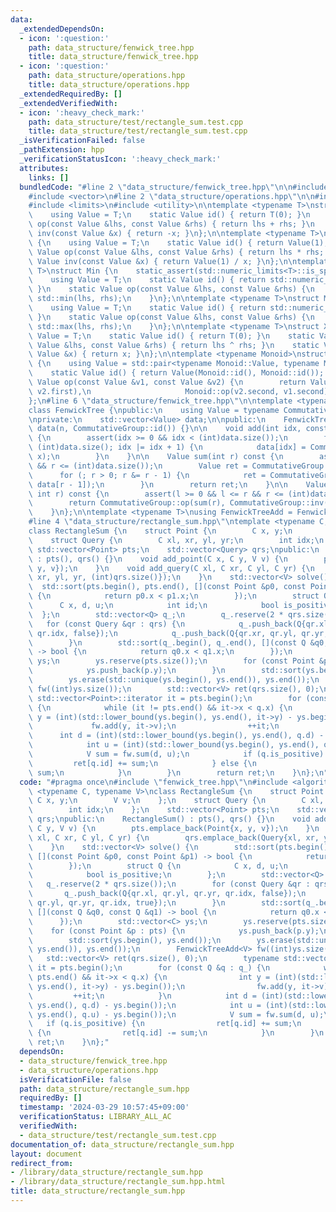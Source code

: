 ```yaml
---
data:
  _extendedDependsOn:
  - icon: ':question:'
    path: data_structure/fenwick_tree.hpp
    title: data_structure/fenwick_tree.hpp
  - icon: ':question:'
    path: data_structure/operations.hpp
    title: data_structure/operations.hpp
  _extendedRequiredBy: []
  _extendedVerifiedWith:
  - icon: ':heavy_check_mark:'
    path: data_structure/test/rectangle_sum.test.cpp
    title: data_structure/test/rectangle_sum.test.cpp
  _isVerificationFailed: false
  _pathExtension: hpp
  _verificationStatusIcon: ':heavy_check_mark:'
  attributes:
    links: []
  bundledCode: "#line 2 \"data_structure/fenwick_tree.hpp\"\n\n#include <cassert>\n\
    #include <vector>\n#line 2 \"data_structure/operations.hpp\"\n\n#include <algorithm>\n\
    #include <limits>\n#include <utility>\n\ntemplate <typename T>\nstruct Add {\n\
    \    using Value = T;\n    static Value id() { return T(0); }\n    static Value\
    \ op(const Value &lhs, const Value &rhs) { return lhs + rhs; }\n    static Value\
    \ inv(const Value &x) { return -x; }\n};\n\ntemplate <typename T>\nstruct Mul\
    \ {\n    using Value = T;\n    static Value id() { return Value(1); }\n    static\
    \ Value op(const Value &lhs, const Value &rhs) { return lhs * rhs; }\n    static\
    \ Value inv(const Value &x) { return Value(1) / x; }\n};\n\ntemplate <typename\
    \ T>\nstruct Min {\n    static_assert(std::numeric_limits<T>::is_specialized);\n\
    \    using Value = T;\n    static Value id() { return std::numeric_limits<T>::max();\
    \ }\n    static Value op(const Value &lhs, const Value &rhs) {\n        return\
    \ std::min(lhs, rhs);\n    }\n};\n\ntemplate <typename T>\nstruct Max {\n    static_assert(std::numeric_limits<T>::is_specialized);\n\
    \    using Value = T;\n    static Value id() { return std::numeric_limits<Value>::min();\
    \ }\n    static Value op(const Value &lhs, const Value &rhs) {\n        return\
    \ std::max(lhs, rhs);\n    }\n};\n\ntemplate <typename T>\nstruct Xor {\n    using\
    \ Value = T;\n    static Value id() { return T(0); }\n    static Value op(const\
    \ Value &lhs, const Value &rhs) { return lhs ^ rhs; }\n    static Value inv(const\
    \ Value &x) { return x; }\n};\n\ntemplate <typename Monoid>\nstruct Reversible\
    \ {\n    using Value = std::pair<typename Monoid::Value, typename Monoid::Value>;\n\
    \    static Value id() { return Value(Monoid::id(), Monoid::id()); }\n    static\
    \ Value op(const Value &v1, const Value &v2) {\n        return Value(Monoid::op(v1.first,\
    \ v2.first),\n                     Monoid::op(v2.second, v1.second));\n    }\n\
    };\n#line 6 \"data_structure/fenwick_tree.hpp\"\n\ntemplate <typename CommutativeGroup>\n\
    class FenwickTree {\npublic:\n    using Value = typename CommutativeGroup::Value;\n\
    \nprivate:\n    std::vector<Value> data;\n\npublic:\n    FenwickTree(int n) :\
    \ data(n, CommutativeGroup::id()) {}\n\n    void add(int idx, const Value &x)\
    \ {\n        assert(idx >= 0 && idx < (int)data.size());\n        for (; idx <\
    \ (int)data.size(); idx |= idx + 1) {\n            data[idx] = CommutativeGroup::op(data[idx],\
    \ x);\n        }\n    }\n\n    Value sum(int r) const {\n        assert(r >= 0\
    \ && r <= (int)data.size());\n        Value ret = CommutativeGroup::id();\n  \
    \      for (; r > 0; r &= r - 1) {\n            ret = CommutativeGroup::op(ret,\
    \ data[r - 1]);\n        }\n        return ret;\n    }\n\n    Value sum(int l,\
    \ int r) const {\n        assert(l >= 0 && l <= r && r <= (int)data.size());\n\
    \        return CommutativeGroup::op(sum(r), CommutativeGroup::inv(sum(l)));\n\
    \    }\n};\n\ntemplate <typename T>\nusing FenwickTreeAdd = FenwickTree<Add<T>>;\n\
    #line 4 \"data_structure/rectangle_sum.hpp\"\ntemplate <typename C, typename V>\n\
    class RectangleSum {\n    struct Point {\n        C x, y;\n        V v;\n    };\n\
    \    struct Query {\n        C xl, xr, yl, yr;\n        int idx;\n    };\n   \
    \ std::vector<Point> pts;\n    std::vector<Query> qrs;\npublic:\n    RectangleSum()\
    \ : pts(), qrs() {}\n    void add_point(C x, C y, V v) {\n        pts.emplace_back(Point{x,\
    \ y, v});\n    }\n    void add_query(C xl, C xr, C yl, C yr) {\n        qrs.emplace_back(Query{xl,\
    \ xr, yl, yr, (int)qrs.size()});\n    }\n    std::vector<V> solve() {\n      \
    \  std::sort(pts.begin(), pts.end(), [](const Point &p0, const Point &p1) -> bool\
    \ {\n            return p0.x < p1.x;\n        });\n        struct Q {\n      \
    \      C x, d, u;\n            int id;\n            bool is_positive;\n      \
    \  };\n        std::vector<Q> q_;\n        q_.reserve(2 * qrs.size());\n     \
    \   for (const Query &qr : qrs) {\n            q_.push_back(Q{qr.xl, qr.yl, qr.yr,\
    \ qr.idx, false});\n            q_.push_back(Q{qr.xr, qr.yl, qr.yr, qr.idx, true});\n\
    \        }\n        std::sort(q_.begin(), q_.end(), [](const Q &q0, const Q &q1)\
    \ -> bool {\n            return q0.x < q1.x;\n        });\n        std::vector<C>\
    \ ys;\n        ys.reserve(pts.size());\n        for (const Point &p : pts) {\n\
    \            ys.push_back(p.y);\n        }\n        std::sort(ys.begin(), ys.end());\n\
    \        ys.erase(std::unique(ys.begin(), ys.end()), ys.end());\n        FenwickTreeAdd<V>\
    \ fw((int)ys.size());\n        std::vector<V> ret(qrs.size(), 0);\n        typename\
    \ std::vector<Point>::iterator it = pts.begin();\n        for (const Q &q : q_)\
    \ {\n            while (it != pts.end() && it->x < q.x) {\n                int\
    \ y = (int)(std::lower_bound(ys.begin(), ys.end(), it->y) - ys.begin());\n   \
    \             fw.add(y, it->v);\n                ++it;\n            }\n      \
    \      int d = (int)(std::lower_bound(ys.begin(), ys.end(), q.d) - ys.begin());\n\
    \            int u = (int)(std::lower_bound(ys.begin(), ys.end(), q.u) - ys.begin());\n\
    \            V sum = fw.sum(d, u);\n            if (q.is_positive) {\n       \
    \         ret[q.id] += sum;\n            } else {\n                ret[q.id] -=\
    \ sum;\n            }\n        }\n        return ret;\n    }\n};\n"
  code: "#pragma once\n#include \"fenwick_tree.hpp\"\n#include <algorithm>\ntemplate\
    \ <typename C, typename V>\nclass RectangleSum {\n    struct Point {\n       \
    \ C x, y;\n        V v;\n    };\n    struct Query {\n        C xl, xr, yl, yr;\n\
    \        int idx;\n    };\n    std::vector<Point> pts;\n    std::vector<Query>\
    \ qrs;\npublic:\n    RectangleSum() : pts(), qrs() {}\n    void add_point(C x,\
    \ C y, V v) {\n        pts.emplace_back(Point{x, y, v});\n    }\n    void add_query(C\
    \ xl, C xr, C yl, C yr) {\n        qrs.emplace_back(Query{xl, xr, yl, yr, (int)qrs.size()});\n\
    \    }\n    std::vector<V> solve() {\n        std::sort(pts.begin(), pts.end(),\
    \ [](const Point &p0, const Point &p1) -> bool {\n            return p0.x < p1.x;\n\
    \        });\n        struct Q {\n            C x, d, u;\n            int id;\n\
    \            bool is_positive;\n        };\n        std::vector<Q> q_;\n     \
    \   q_.reserve(2 * qrs.size());\n        for (const Query &qr : qrs) {\n     \
    \       q_.push_back(Q{qr.xl, qr.yl, qr.yr, qr.idx, false});\n            q_.push_back(Q{qr.xr,\
    \ qr.yl, qr.yr, qr.idx, true});\n        }\n        std::sort(q_.begin(), q_.end(),\
    \ [](const Q &q0, const Q &q1) -> bool {\n            return q0.x < q1.x;\n  \
    \      });\n        std::vector<C> ys;\n        ys.reserve(pts.size());\n    \
    \    for (const Point &p : pts) {\n            ys.push_back(p.y);\n        }\n\
    \        std::sort(ys.begin(), ys.end());\n        ys.erase(std::unique(ys.begin(),\
    \ ys.end()), ys.end());\n        FenwickTreeAdd<V> fw((int)ys.size());\n     \
    \   std::vector<V> ret(qrs.size(), 0);\n        typename std::vector<Point>::iterator\
    \ it = pts.begin();\n        for (const Q &q : q_) {\n            while (it !=\
    \ pts.end() && it->x < q.x) {\n                int y = (int)(std::lower_bound(ys.begin(),\
    \ ys.end(), it->y) - ys.begin());\n                fw.add(y, it->v);\n       \
    \         ++it;\n            }\n            int d = (int)(std::lower_bound(ys.begin(),\
    \ ys.end(), q.d) - ys.begin());\n            int u = (int)(std::lower_bound(ys.begin(),\
    \ ys.end(), q.u) - ys.begin());\n            V sum = fw.sum(d, u);\n         \
    \   if (q.is_positive) {\n                ret[q.id] += sum;\n            } else\
    \ {\n                ret[q.id] -= sum;\n            }\n        }\n        return\
    \ ret;\n    }\n};"
  dependsOn:
  - data_structure/fenwick_tree.hpp
  - data_structure/operations.hpp
  isVerificationFile: false
  path: data_structure/rectangle_sum.hpp
  requiredBy: []
  timestamp: '2024-03-29 10:57:45+09:00'
  verificationStatus: LIBRARY_ALL_AC
  verifiedWith:
  - data_structure/test/rectangle_sum.test.cpp
documentation_of: data_structure/rectangle_sum.hpp
layout: document
redirect_from:
- /library/data_structure/rectangle_sum.hpp
- /library/data_structure/rectangle_sum.hpp.html
title: data_structure/rectangle_sum.hpp
---
```

